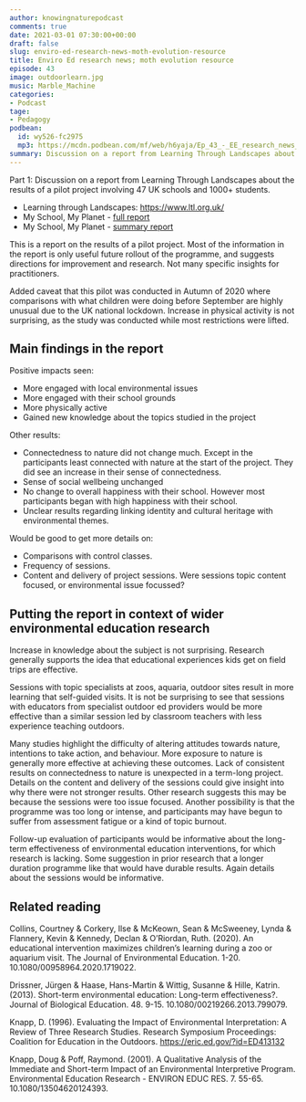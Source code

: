 ```yaml
---
author: knowingnaturepodcast
comments: true
date: 2021-03-01 07:30:00+00:00
draft: false
slug: enviro-ed-research-news-moth-evolution-resource
title: Enviro Ed research news; moth evolution resource
episode: 43
image: outdoorlearn.jpg
music: Marble_Machine
categories:
- Podcast
tage:
- Pedagogy
podbean:
  id: wy526-fc2975
  mp3: https://mcdn.podbean.com/mf/web/h6yaja/Ep_43_-_EE_research_news_and_Peppered_mothsa8vg9.mp3
summary: Discussion on a report from Learning Through Landscapes about the results of a pilot project on the impact of their outdoor education programme.Thoughts on how the results of the report fit in the context of wider enviro ed research.
---
```


Part 1: Discussion on a report from Learning Through Landscapes about the
results of a pilot project involving 47 UK schools and 1000+ students.

  * Learning through Landscapes: <https://www.ltl.org.uk/>
  * My School, My Planet - [full report ](https://www.ltl.org.uk/wp-content/uploads/2021/02/my-school-my-planet-evaluation-report.pdf)
  * My School, My Planet - [summary report](https://www.ltl.org.uk/wp-content/uploads/2021/02/my-school-my-planet-evaluation-report.pdf)

This is a report on the results of a pilot project. Most of the information in
the report is only useful future rollout of the programme, and suggests
directions for improvement and research. Not many specific insights for
practitioners.

Added caveat that this pilot was conducted in Autumn of 2020 where comparisons
with what children were doing before September are highly unusual due to the
UK national lockdown. Increase in physical activity is not surprising, as the
study was conducted while most restrictions were lifted.

## Main findings in the report

Positive impacts seen:

  * More engaged with local environmental issues
  * More engaged with their school grounds
  * More physically active 
  * Gained new knowledge about the topics studied in the project

Other results:

  * Connectedness to nature did not change much. Except in the participants least connected with nature at the start of the project. They did see an increase in their sense of connectedness.
  * Sense of social wellbeing unchanged
  * No change to overall happiness with their school. However most participants began with high happiness with their school.
  * Unclear results regarding linking identity and cultural heritage with environmental themes.

Would be good to get more details on:

  * Comparisons with control classes.
  * Frequency of sessions.
  * Content and delivery of project sessions. Were sessions topic content focused, or environmental issue focussed?

## Putting the report in context of wider environmental education research

Increase in knowledge about the subject is not surprising. Research generally
supports the idea that educational experiences kids get on field trips are
effective.

Sessions with topic specialists at zoos, aquaria, outdoor sites result in more
learning that self-guided visits. It is not be surprising to see that sessions
with educators from specialist outdoor ed providers would be more effective
than a similar session led by classroom teachers with less experience teaching
outdoors.

Many studies highlight the difficulty of altering attitudes towards nature,
intentions to take action, and behaviour. More exposure to nature is generally
more effective at achieving these outcomes. Lack of consistent results on
connectedness to nature is unexpected in a term-long project. Details on the
content and delivery of the sessions could give insight into why there were
not stronger results. Other research suggests this may be because the sessions
were too issue focused. Another possibility is that the programme was too long
or intense, and participants may have begun to suffer from assessment fatigue
or a kind of topic burnout.

Follow-up evaluation of participants would be informative about the long-term
effectiveness of environmental education interventions, for which research is
lacking. Some suggestion in prior research that a longer duration programme
like that would have durable results. Again details about the sessions would
be informative.

## Related reading

Collins, Courtney & Corkery, Ilse & McKeown, Sean & McSweeney, Lynda &
Flannery, Kevin & Kennedy, Declan & O’Riordan, Ruth. (2020). An educational
intervention maximizes children’s learning during a zoo or aquarium visit. The
Journal of Environmental Education. 1-20. 10.1080/00958964.2020.1719022.

Drissner, Jürgen & Haase, Hans-Martin & Wittig, Susanne & Hille, Katrin.
(2013). Short-term environmental education: Long-term effectiveness?. Journal
of Biological Education. 48. 9-15. 10.1080/00219266.2013.799079.

Knapp, D. (1996). Evaluating the Impact of Environmental Interpretation: A
Review of Three Research Studies. Research Symposium Proceedings: Coalition
for Education in the Outdoors. <https://eric.ed.gov/?id=ED413132>

Knapp, Doug & Poff, Raymond. (2001). A Qualitative Analysis of the Immediate
and Short-term Impact of an Environmental Interpretive Program. Environmental
Education Research - ENVIRON EDUC RES. 7. 55-65. 10.1080/13504620124393.

